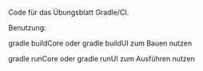 Code für das Übungsblatt Gradle/CI. 

Benutzung:

gradle buildCore oder gradle buildUI zum Bauen nutzen

gradle runCore oder gradle runUI zum Ausführen nutzen
